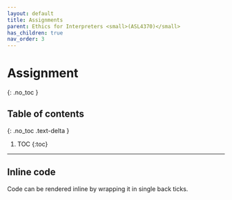 ```yaml
---
layout: default
title: Assignments
parent: Ethics for Interpreters <small>(ASL4370)</small>
has_children: true
nav_order: 3
---
```


# Assignment
{: .no_toc }

## Table of contents
{: .no_toc .text-delta }

1. TOC
{:toc}

---

## Inline code

Code can be rendered inline by wrapping it in single back ticks.
